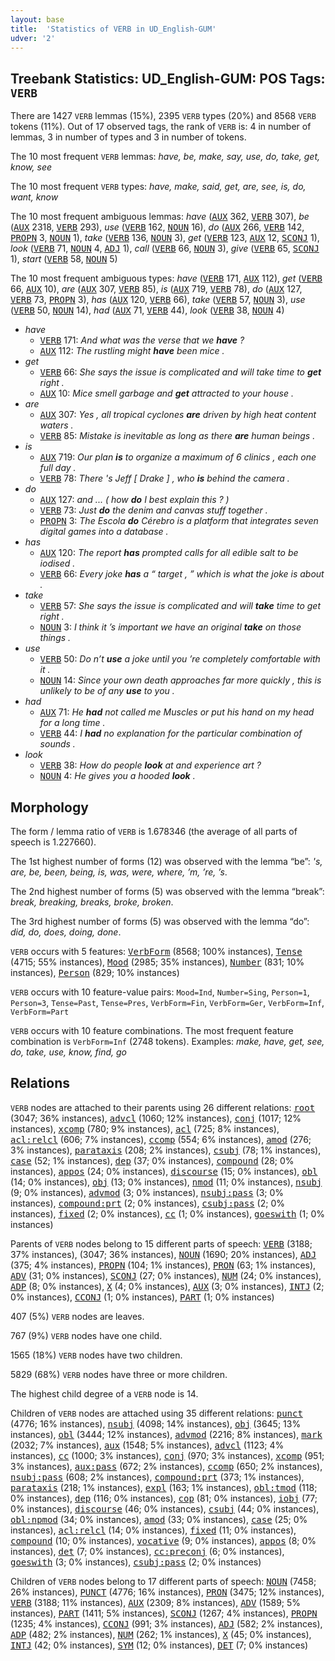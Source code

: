 ```yaml
---
layout: base
title:  'Statistics of VERB in UD_English-GUM'
udver: '2'
---
```


## Treebank Statistics: UD_English-GUM: POS Tags: `VERB`

There are 1427 `VERB` lemmas (15%), 2395 `VERB` types (20%) and 8568 `VERB` tokens (11%).
Out of 17 observed tags, the rank of `VERB` is: 4 in number of lemmas, 3 in number of types and 3 in number of tokens.

The 10 most frequent `VERB` lemmas: <em>have, be, make, say, use, do, take, get, know, see</em>

The 10 most frequent `VERB` types:  <em>have, make, said, get, are, see, is, do, want, know</em>

The 10 most frequent ambiguous lemmas: <em>have</em> (<tt><a href="en_gum-pos-AUX.html">AUX</a></tt> 362, <tt><a href="en_gum-pos-VERB.html">VERB</a></tt> 307), <em>be</em> (<tt><a href="en_gum-pos-AUX.html">AUX</a></tt> 2318, <tt><a href="en_gum-pos-VERB.html">VERB</a></tt> 293), <em>use</em> (<tt><a href="en_gum-pos-VERB.html">VERB</a></tt> 162, <tt><a href="en_gum-pos-NOUN.html">NOUN</a></tt> 16), <em>do</em> (<tt><a href="en_gum-pos-AUX.html">AUX</a></tt> 266, <tt><a href="en_gum-pos-VERB.html">VERB</a></tt> 142, <tt><a href="en_gum-pos-PROPN.html">PROPN</a></tt> 3, <tt><a href="en_gum-pos-NOUN.html">NOUN</a></tt> 1), <em>take</em> (<tt><a href="en_gum-pos-VERB.html">VERB</a></tt> 136, <tt><a href="en_gum-pos-NOUN.html">NOUN</a></tt> 3), <em>get</em> (<tt><a href="en_gum-pos-VERB.html">VERB</a></tt> 123, <tt><a href="en_gum-pos-AUX.html">AUX</a></tt> 12, <tt><a href="en_gum-pos-SCONJ.html">SCONJ</a></tt> 1), <em>look</em> (<tt><a href="en_gum-pos-VERB.html">VERB</a></tt> 71, <tt><a href="en_gum-pos-NOUN.html">NOUN</a></tt> 4, <tt><a href="en_gum-pos-ADJ.html">ADJ</a></tt> 1), <em>call</em> (<tt><a href="en_gum-pos-VERB.html">VERB</a></tt> 66, <tt><a href="en_gum-pos-NOUN.html">NOUN</a></tt> 3), <em>give</em> (<tt><a href="en_gum-pos-VERB.html">VERB</a></tt> 65, <tt><a href="en_gum-pos-SCONJ.html">SCONJ</a></tt> 1), <em>start</em> (<tt><a href="en_gum-pos-VERB.html">VERB</a></tt> 58, <tt><a href="en_gum-pos-NOUN.html">NOUN</a></tt> 5)

The 10 most frequent ambiguous types:  <em>have</em> (<tt><a href="en_gum-pos-VERB.html">VERB</a></tt> 171, <tt><a href="en_gum-pos-AUX.html">AUX</a></tt> 112), <em>get</em> (<tt><a href="en_gum-pos-VERB.html">VERB</a></tt> 66, <tt><a href="en_gum-pos-AUX.html">AUX</a></tt> 10), <em>are</em> (<tt><a href="en_gum-pos-AUX.html">AUX</a></tt> 307, <tt><a href="en_gum-pos-VERB.html">VERB</a></tt> 85), <em>is</em> (<tt><a href="en_gum-pos-AUX.html">AUX</a></tt> 719, <tt><a href="en_gum-pos-VERB.html">VERB</a></tt> 78), <em>do</em> (<tt><a href="en_gum-pos-AUX.html">AUX</a></tt> 127, <tt><a href="en_gum-pos-VERB.html">VERB</a></tt> 73, <tt><a href="en_gum-pos-PROPN.html">PROPN</a></tt> 3), <em>has</em> (<tt><a href="en_gum-pos-AUX.html">AUX</a></tt> 120, <tt><a href="en_gum-pos-VERB.html">VERB</a></tt> 66), <em>take</em> (<tt><a href="en_gum-pos-VERB.html">VERB</a></tt> 57, <tt><a href="en_gum-pos-NOUN.html">NOUN</a></tt> 3), <em>use</em> (<tt><a href="en_gum-pos-VERB.html">VERB</a></tt> 50, <tt><a href="en_gum-pos-NOUN.html">NOUN</a></tt> 14), <em>had</em> (<tt><a href="en_gum-pos-AUX.html">AUX</a></tt> 71, <tt><a href="en_gum-pos-VERB.html">VERB</a></tt> 44), <em>look</em> (<tt><a href="en_gum-pos-VERB.html">VERB</a></tt> 38, <tt><a href="en_gum-pos-NOUN.html">NOUN</a></tt> 4)


* <em>have</em>
  * <tt><a href="en_gum-pos-VERB.html">VERB</a></tt> 171: <em>And what was the verse that we <b>have</b> ?</em>
  * <tt><a href="en_gum-pos-AUX.html">AUX</a></tt> 112: <em>The rustling might <b>have</b> been mice .</em>
* <em>get</em>
  * <tt><a href="en_gum-pos-VERB.html">VERB</a></tt> 66: <em>She says the issue is complicated and will take time to <b>get</b> right .</em>
  * <tt><a href="en_gum-pos-AUX.html">AUX</a></tt> 10: <em>Mice smell garbage and <b>get</b> attracted to your house .</em>
* <em>are</em>
  * <tt><a href="en_gum-pos-AUX.html">AUX</a></tt> 307: <em>Yes , all tropical cyclones <b>are</b> driven by high heat content waters .</em>
  * <tt><a href="en_gum-pos-VERB.html">VERB</a></tt> 85: <em>Mistake is inevitable as long as there <b>are</b> human beings .</em>
* <em>is</em>
  * <tt><a href="en_gum-pos-AUX.html">AUX</a></tt> 719: <em>Our plan <b>is</b> to organize a maximum of 6 clinics , each one full day .</em>
  * <tt><a href="en_gum-pos-VERB.html">VERB</a></tt> 78: <em>There 's Jeff [ Drake ] , who <b>is</b> behind the camera .</em>
* <em>do</em>
  * <tt><a href="en_gum-pos-AUX.html">AUX</a></tt> 127: <em>and ... ( how <b>do</b> I best explain this ? )</em>
  * <tt><a href="en_gum-pos-VERB.html">VERB</a></tt> 73: <em>Just <b>do</b> the denim and canvas stuff together .</em>
  * <tt><a href="en_gum-pos-PROPN.html">PROPN</a></tt> 3: <em>The Escola <b>do</b> Cérebro is a platform that integrates seven digital games into a database .</em>
* <em>has</em>
  * <tt><a href="en_gum-pos-AUX.html">AUX</a></tt> 120: <em>The report <b>has</b> prompted calls for all edible salt to be iodised .</em>
  * <tt><a href="en_gum-pos-VERB.html">VERB</a></tt> 66: <em>Every joke <b>has</b> a “ target , ” which is what the joke is about .</em>
* <em>take</em>
  * <tt><a href="en_gum-pos-VERB.html">VERB</a></tt> 57: <em>She says the issue is complicated and will <b>take</b> time to get right .</em>
  * <tt><a href="en_gum-pos-NOUN.html">NOUN</a></tt> 3: <em>I think it ’s important we have an original <b>take</b> on those things .</em>
* <em>use</em>
  * <tt><a href="en_gum-pos-VERB.html">VERB</a></tt> 50: <em>Do n’t <b>use</b> a joke until you ’re completely comfortable with it .</em>
  * <tt><a href="en_gum-pos-NOUN.html">NOUN</a></tt> 14: <em>Since your own death approaches far more quickly , this is unlikely to be of any <b>use</b> to you .</em>
* <em>had</em>
  * <tt><a href="en_gum-pos-AUX.html">AUX</a></tt> 71: <em>He <b>had</b> not called me Muscles or put his hand on my head for a long time .</em>
  * <tt><a href="en_gum-pos-VERB.html">VERB</a></tt> 44: <em>I <b>had</b> no explanation for the particular combination of sounds .</em>
* <em>look</em>
  * <tt><a href="en_gum-pos-VERB.html">VERB</a></tt> 38: <em>How do people <b>look</b> at and experience art ?</em>
  * <tt><a href="en_gum-pos-NOUN.html">NOUN</a></tt> 4: <em>He gives you a hooded <b>look</b> .</em>

## Morphology

The form / lemma ratio of `VERB` is 1.678346 (the average of all parts of speech is 1.227660).

The 1st highest number of forms (12) was observed with the lemma “be”: <em>'s, are, be, been, being, is, was, were, where, ’m, ’re, ’s</em>.

The 2nd highest number of forms (5) was observed with the lemma “break”: <em>break, breaking, breaks, broke, broken</em>.

The 3rd highest number of forms (5) was observed with the lemma “do”: <em>did, do, does, doing, done</em>.

`VERB` occurs with 5 features: <tt><a href="en_gum-feat-VerbForm.html">VerbForm</a></tt> (8568; 100% instances), <tt><a href="en_gum-feat-Tense.html">Tense</a></tt> (4715; 55% instances), <tt><a href="en_gum-feat-Mood.html">Mood</a></tt> (2985; 35% instances), <tt><a href="en_gum-feat-Number.html">Number</a></tt> (831; 10% instances), <tt><a href="en_gum-feat-Person.html">Person</a></tt> (829; 10% instances)

`VERB` occurs with 10 feature-value pairs: `Mood=Ind`, `Number=Sing`, `Person=1`, `Person=3`, `Tense=Past`, `Tense=Pres`, `VerbForm=Fin`, `VerbForm=Ger`, `VerbForm=Inf`, `VerbForm=Part`

`VERB` occurs with 10 feature combinations.
The most frequent feature combination is `VerbForm=Inf` (2748 tokens).
Examples: <em>make, have, get, see, do, take, use, know, find, go</em>


## Relations

`VERB` nodes are attached to their parents using 26 different relations: <tt><a href="en_gum-dep-root.html">root</a></tt> (3047; 36% instances), <tt><a href="en_gum-dep-advcl.html">advcl</a></tt> (1060; 12% instances), <tt><a href="en_gum-dep-conj.html">conj</a></tt> (1017; 12% instances), <tt><a href="en_gum-dep-xcomp.html">xcomp</a></tt> (780; 9% instances), <tt><a href="en_gum-dep-acl.html">acl</a></tt> (725; 8% instances), <tt><a href="en_gum-dep-acl-relcl.html">acl:relcl</a></tt> (606; 7% instances), <tt><a href="en_gum-dep-ccomp.html">ccomp</a></tt> (554; 6% instances), <tt><a href="en_gum-dep-amod.html">amod</a></tt> (276; 3% instances), <tt><a href="en_gum-dep-parataxis.html">parataxis</a></tt> (208; 2% instances), <tt><a href="en_gum-dep-csubj.html">csubj</a></tt> (78; 1% instances), <tt><a href="en_gum-dep-case.html">case</a></tt> (52; 1% instances), <tt><a href="en_gum-dep-dep.html">dep</a></tt> (37; 0% instances), <tt><a href="en_gum-dep-compound.html">compound</a></tt> (28; 0% instances), <tt><a href="en_gum-dep-appos.html">appos</a></tt> (24; 0% instances), <tt><a href="en_gum-dep-discourse.html">discourse</a></tt> (15; 0% instances), <tt><a href="en_gum-dep-obl.html">obl</a></tt> (14; 0% instances), <tt><a href="en_gum-dep-obj.html">obj</a></tt> (13; 0% instances), <tt><a href="en_gum-dep-nmod.html">nmod</a></tt> (11; 0% instances), <tt><a href="en_gum-dep-nsubj.html">nsubj</a></tt> (9; 0% instances), <tt><a href="en_gum-dep-advmod.html">advmod</a></tt> (3; 0% instances), <tt><a href="en_gum-dep-nsubj-pass.html">nsubj:pass</a></tt> (3; 0% instances), <tt><a href="en_gum-dep-compound-prt.html">compound:prt</a></tt> (2; 0% instances), <tt><a href="en_gum-dep-csubj-pass.html">csubj:pass</a></tt> (2; 0% instances), <tt><a href="en_gum-dep-fixed.html">fixed</a></tt> (2; 0% instances), <tt><a href="en_gum-dep-cc.html">cc</a></tt> (1; 0% instances), <tt><a href="en_gum-dep-goeswith.html">goeswith</a></tt> (1; 0% instances)

Parents of `VERB` nodes belong to 15 different parts of speech: <tt><a href="en_gum-pos-VERB.html">VERB</a></tt> (3188; 37% instances),  (3047; 36% instances), <tt><a href="en_gum-pos-NOUN.html">NOUN</a></tt> (1690; 20% instances), <tt><a href="en_gum-pos-ADJ.html">ADJ</a></tt> (375; 4% instances), <tt><a href="en_gum-pos-PROPN.html">PROPN</a></tt> (104; 1% instances), <tt><a href="en_gum-pos-PRON.html">PRON</a></tt> (63; 1% instances), <tt><a href="en_gum-pos-ADV.html">ADV</a></tt> (31; 0% instances), <tt><a href="en_gum-pos-SCONJ.html">SCONJ</a></tt> (27; 0% instances), <tt><a href="en_gum-pos-NUM.html">NUM</a></tt> (24; 0% instances), <tt><a href="en_gum-pos-ADP.html">ADP</a></tt> (8; 0% instances), <tt><a href="en_gum-pos-X.html">X</a></tt> (4; 0% instances), <tt><a href="en_gum-pos-AUX.html">AUX</a></tt> (3; 0% instances), <tt><a href="en_gum-pos-INTJ.html">INTJ</a></tt> (2; 0% instances), <tt><a href="en_gum-pos-CCONJ.html">CCONJ</a></tt> (1; 0% instances), <tt><a href="en_gum-pos-PART.html">PART</a></tt> (1; 0% instances)

407 (5%) `VERB` nodes are leaves.

767 (9%) `VERB` nodes have one child.

1565 (18%) `VERB` nodes have two children.

5829 (68%) `VERB` nodes have three or more children.

The highest child degree of a `VERB` node is 14.

Children of `VERB` nodes are attached using 35 different relations: <tt><a href="en_gum-dep-punct.html">punct</a></tt> (4776; 16% instances), <tt><a href="en_gum-dep-nsubj.html">nsubj</a></tt> (4098; 14% instances), <tt><a href="en_gum-dep-obj.html">obj</a></tt> (3645; 13% instances), <tt><a href="en_gum-dep-obl.html">obl</a></tt> (3444; 12% instances), <tt><a href="en_gum-dep-advmod.html">advmod</a></tt> (2216; 8% instances), <tt><a href="en_gum-dep-mark.html">mark</a></tt> (2032; 7% instances), <tt><a href="en_gum-dep-aux.html">aux</a></tt> (1548; 5% instances), <tt><a href="en_gum-dep-advcl.html">advcl</a></tt> (1123; 4% instances), <tt><a href="en_gum-dep-cc.html">cc</a></tt> (1000; 3% instances), <tt><a href="en_gum-dep-conj.html">conj</a></tt> (970; 3% instances), <tt><a href="en_gum-dep-xcomp.html">xcomp</a></tt> (951; 3% instances), <tt><a href="en_gum-dep-aux-pass.html">aux:pass</a></tt> (672; 2% instances), <tt><a href="en_gum-dep-ccomp.html">ccomp</a></tt> (650; 2% instances), <tt><a href="en_gum-dep-nsubj-pass.html">nsubj:pass</a></tt> (608; 2% instances), <tt><a href="en_gum-dep-compound-prt.html">compound:prt</a></tt> (373; 1% instances), <tt><a href="en_gum-dep-parataxis.html">parataxis</a></tt> (218; 1% instances), <tt><a href="en_gum-dep-expl.html">expl</a></tt> (163; 1% instances), <tt><a href="en_gum-dep-obl-tmod.html">obl:tmod</a></tt> (118; 0% instances), <tt><a href="en_gum-dep-dep.html">dep</a></tt> (116; 0% instances), <tt><a href="en_gum-dep-cop.html">cop</a></tt> (81; 0% instances), <tt><a href="en_gum-dep-iobj.html">iobj</a></tt> (77; 0% instances), <tt><a href="en_gum-dep-discourse.html">discourse</a></tt> (46; 0% instances), <tt><a href="en_gum-dep-csubj.html">csubj</a></tt> (44; 0% instances), <tt><a href="en_gum-dep-obl-npmod.html">obl:npmod</a></tt> (34; 0% instances), <tt><a href="en_gum-dep-amod.html">amod</a></tt> (33; 0% instances), <tt><a href="en_gum-dep-case.html">case</a></tt> (25; 0% instances), <tt><a href="en_gum-dep-acl-relcl.html">acl:relcl</a></tt> (14; 0% instances), <tt><a href="en_gum-dep-fixed.html">fixed</a></tt> (11; 0% instances), <tt><a href="en_gum-dep-compound.html">compound</a></tt> (10; 0% instances), <tt><a href="en_gum-dep-vocative.html">vocative</a></tt> (9; 0% instances), <tt><a href="en_gum-dep-appos.html">appos</a></tt> (8; 0% instances), <tt><a href="en_gum-dep-det.html">det</a></tt> (7; 0% instances), <tt><a href="en_gum-dep-cc-preconj.html">cc:preconj</a></tt> (6; 0% instances), <tt><a href="en_gum-dep-goeswith.html">goeswith</a></tt> (3; 0% instances), <tt><a href="en_gum-dep-csubj-pass.html">csubj:pass</a></tt> (2; 0% instances)

Children of `VERB` nodes belong to 17 different parts of speech: <tt><a href="en_gum-pos-NOUN.html">NOUN</a></tt> (7458; 26% instances), <tt><a href="en_gum-pos-PUNCT.html">PUNCT</a></tt> (4776; 16% instances), <tt><a href="en_gum-pos-PRON.html">PRON</a></tt> (3475; 12% instances), <tt><a href="en_gum-pos-VERB.html">VERB</a></tt> (3188; 11% instances), <tt><a href="en_gum-pos-AUX.html">AUX</a></tt> (2309; 8% instances), <tt><a href="en_gum-pos-ADV.html">ADV</a></tt> (1589; 5% instances), <tt><a href="en_gum-pos-PART.html">PART</a></tt> (1411; 5% instances), <tt><a href="en_gum-pos-SCONJ.html">SCONJ</a></tt> (1267; 4% instances), <tt><a href="en_gum-pos-PROPN.html">PROPN</a></tt> (1235; 4% instances), <tt><a href="en_gum-pos-CCONJ.html">CCONJ</a></tt> (991; 3% instances), <tt><a href="en_gum-pos-ADJ.html">ADJ</a></tt> (582; 2% instances), <tt><a href="en_gum-pos-ADP.html">ADP</a></tt> (482; 2% instances), <tt><a href="en_gum-pos-NUM.html">NUM</a></tt> (262; 1% instances), <tt><a href="en_gum-pos-X.html">X</a></tt> (45; 0% instances), <tt><a href="en_gum-pos-INTJ.html">INTJ</a></tt> (42; 0% instances), <tt><a href="en_gum-pos-SYM.html">SYM</a></tt> (12; 0% instances), <tt><a href="en_gum-pos-DET.html">DET</a></tt> (7; 0% instances)

